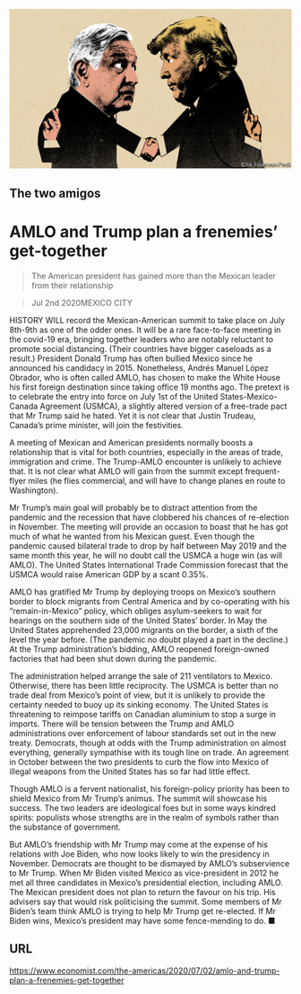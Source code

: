 ![](./images/20200704_AMD002_0.jpg)

## The two amigos

# AMLO and Trump plan a frenemies’ get-together

> The American president has gained more than the Mexican leader from their relationship

> Jul 2nd 2020MEXICO CITY

HISTORY WILL record the Mexican-American summit to take place on July 8th-9th as one of the odder ones. It will be a rare face-to-face meeting in the covid-19 era, bringing together leaders who are notably reluctant to promote social distancing. (Their countries have bigger caseloads as a result.) President Donald Trump has often bullied Mexico since he announced his candidacy in 2015. Nonetheless, Andrés Manuel López Obrador, who is often called AMLO, has chosen to make the White House his first foreign destination since taking office 19 months ago. The pretext is to celebrate the entry into force on July 1st of the United States-Mexico-Canada Agreement (USMCA), a slightly altered version of a free-trade pact that Mr Trump said he hated. Yet it is not clear that Justin Trudeau, Canada’s prime minister, will join the festivities.

A meeting of Mexican and American presidents normally boosts a relationship that is vital for both countries, especially in the areas of trade, immigration and crime. The Trump-AMLO encounter is unlikely to achieve that. It is not clear what AMLO will gain from the summit except frequent-flyer miles (he flies commercial, and will have to change planes en route to Washington).

Mr Trump’s main goal will probably be to distract attention from the pandemic and the recession that have clobbered his chances of re-election in November. The meeting will provide an occasion to boast that he has got much of what he wanted from his Mexican guest. Even though the pandemic caused bilateral trade to drop by half between May 2019 and the same month this year, he will no doubt call the USMCA a huge win (as will AMLO). The United States International Trade Commission forecast that the USMCA would raise American GDP by a scant 0.35%.

AMLO has gratified Mr Trump by deploying troops on Mexico’s southern border to block migrants from Central America and by co-operating with his “remain-in-Mexico” policy, which obliges asylum-seekers to wait for hearings on the southern side of the United States’ border. In May the United States apprehended 23,000 migrants on the border, a sixth of the level the year before. (The pandemic no doubt played a part in the decline.) At the Trump administration’s bidding, AMLO reopened foreign-owned factories that had been shut down during the pandemic.

The administration helped arrange the sale of 211 ventilators to Mexico. Otherwise, there has been little reciprocity. The USMCA is better than no trade deal from Mexico’s point of view, but it is unlikely to provide the certainty needed to buoy up its sinking economy. The United States is threatening to reimpose tariffs on Canadian aluminium to stop a surge in imports. There will be tension between the Trump and AMLO administrations over enforcement of labour standards set out in the new treaty. Democrats, though at odds with the Trump administration on almost everything, generally sympathise with its tough line on trade. An agreement in October between the two presidents to curb the flow into Mexico of illegal weapons from the United States has so far had little effect.

Though AMLO is a fervent nationalist, his foreign-policy priority has been to shield Mexico from Mr Trump’s animus. The summit will showcase his success. The two leaders are ideological foes but in some ways kindred spirits: populists whose strengths are in the realm of symbols rather than the substance of government.

But AMLO’s friendship with Mr Trump may come at the expense of his relations with Joe Biden, who now looks likely to win the presidency in November. Democrats are thought to be dismayed by AMLO’s subservience to Mr Trump. When Mr Biden visited Mexico as vice-president in 2012 he met all three candidates in Mexico’s presidential election, including AMLO. The Mexican president does not plan to return the favour on his trip. His advisers say that would risk politicising the summit. Some members of Mr Biden’s team think AMLO is trying to help Mr Trump get re-elected. If Mr Biden wins, Mexico’s president may have some fence-mending to do. ■

## URL

https://www.economist.com/the-americas/2020/07/02/amlo-and-trump-plan-a-frenemies-get-together
